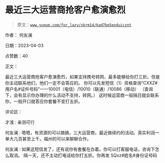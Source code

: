 # 最近三大运营商抢客户愈演愈烈

> 原文：[`www.yuque.com/for_lazy/xkrm14/kad7bq5eoduicznt`](https://www.yuque.com/for_lazy/xkrm14/kad7bq5eoduicznt)

作者： 何友澜

日期：2023-04-03

点赞数：40

正文：

最近三大运营商抢客户愈演愈烈，如果支持携号转网，最多能够给你打三折。但是你主动联系他们，他们一定不会答应的。 你可以先发短信（1）资格查询“CXXZ#用户名#证件号码”——10001（电信）/10010（联通）/10086（移动） （查询下，会有显示你办理的什么活动不支持，转网。） 这时候运营商一般隔日就会联系你，一般开口就答应你套餐不变打五折。

评论区：

才浅 : 亲测可行

何友澜 : 嗯嗯，有资源的可以搞搞，三大运营商，最近做续约的活动。真实利润一单大几百甚至上千。福州的可以来聊聊合作。

何友澜 : 如果这短信发了，还有说你有套餐在办着。你可以打客服电话，咨询下怎么取消。 隔一天，还不主动打电话给你打五折。你再发 SQxz#姓名#身份证号码



